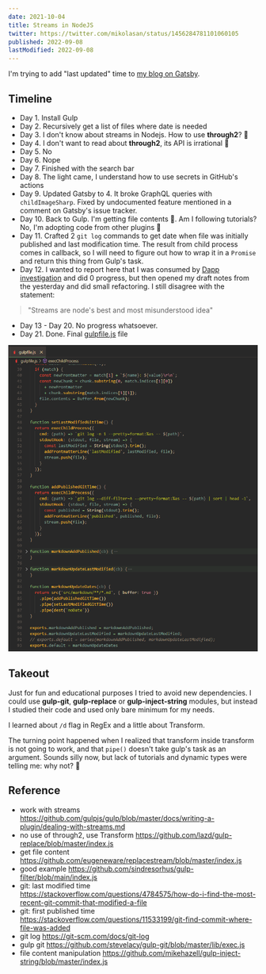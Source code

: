 ```yaml
---
date: 2021-10-04
title: Streams in NodeJS
twitter: https://twitter.com/mikolasan/status/1456284781101060105
published: 2022-09-08
lastModified: 2022-09-08
---
```


I'm trying to add "last updated" time to [my blog on Gatsby](/blog/what-static-site-generator).


## Timeline

- Day 1. Install Gulp
- Day 2. Recursively get a list of files where date is needed 
- Day 3. I don't know about streams in Nodejs. How to use **through2**? 🤯
- Day 4. I don't want to read about **through2**, its API is irrational 🙊
- Day 5. No
- Day 6. Nope
- Day 7. Finished with the search bar
- Day 8. The light came, I understand how to use secrets in GitHub's actions
- Day 9. Updated Gatsby to 4. It broke GraphQL queries with `childImageSharp`. Fixed by undocumented feature mentioned in a comment on Gatsby's issue tracker.
- Day 10. Back to Gulp. I'm getting file contents 🥳. Am I following tutorials? No, I'm adopting code from other plugins 🤠
- Day 11. Crafted 2 `git log` commands to get date when file was initially published and last modification time. The result from child process comes in callback, so I will need to figure out how to wrap it in a `Promise` and return this thing from Gulp's task.
- Day 12. I wanted to report here that I was consumed by [Dapp investigation](/blog/all-that-web3-shit) and did 0 progress, but then opened my draft notes from the yesterday and did small refactoring. I still disagree with the statement:

> "Streams are node's best and most misunderstood idea"

- Day 13 - Day 20. No progress whatsoever.
- Day 21. Done. Final [gulpfile.js](https://github.com/mikolasan/mikolasan.github.io/blob/gatsby/gulpfile.js) file

![My final gulpfile](./streams-in-nodejs.png)


## Takeout

Just for fun and educational purposes I tried to avoid new dependencies. I could use **gulp-git**, **gulp-replace** or **gulp-inject-string** modules, but instead I studied their code and used only bare minimum for my needs.

I learned about `/d` flag in RegEx and a little about Transform.

The turning point happened when I realized that transform inside transform is not going to work, and that `pipe()` doesn't take gulp's task as an argument. Sounds silly now, but lack of tutorials and dynamic types were telling me: why not? 👿


## Reference

- work with streams https://github.com/gulpjs/gulp/blob/master/docs/writing-a-plugin/dealing-with-streams.md
- no use of through2, use Transform https://github.com/lazd/gulp-replace/blob/master/index.js
- get file content https://github.com/eugeneware/replacestream/blob/master/index.js
- good example https://github.com/sindresorhus/gulp-filter/blob/main/index.js
- git: last modified time https://stackoverflow.com/questions/4784575/how-do-i-find-the-most-recent-git-commit-that-modified-a-file
- git: first published time https://stackoverflow.com/questions/11533199/git-find-commit-where-file-was-added
- git log https://git-scm.com/docs/git-log
- gulp git https://github.com/stevelacy/gulp-git/blob/master/lib/exec.js
- file content manipulation https://github.com/mikehazell/gulp-inject-string/blob/master/index.js
